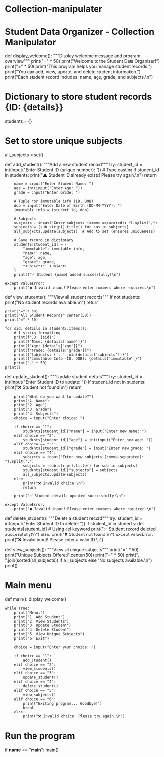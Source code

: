 # Collection-manipulater
# Student Data Organizer - Collection Manipulator

def display_welcome():
    """Display welcome message and program overview"""
    print("=" * 50)
    print("Welcome to the Student Data Organizer!")
    print("=" * 50)
    print("This program helps you manage student records.")
    print("You can add, view, update, and delete student information.")
    print("Each student record includes: name, age, grade, and subjects.\n")


# Dictionary to store student records {ID: {details}}
students = {}

# Set to store unique subjects
all_subjects = set()


def add_student():
    """Add a new student record"""
    try:
        student_id = int(input("Enter Student ID (unique number): "))  # Type casting
        if student_id in students:
            print("⚠️ Student ID already exists! Please try again.\n")
            return

        name = input("Enter Student Name: ")
        age = int(input("Enter Age: "))
        grade = input("Enter Grade: ")

        # Tuple for immutable info (ID, DOB)
        dob = input("Enter Date of Birth (DD-MM-YYYY): ")
        immutable_info = (student_id, dob)

        # Subjects
        subjects = input("Enter subjects (comma-separated): ").split(",")
        subjects = [sub.strip().title() for sub in subjects]
        all_subjects.update(subjects)  # Add to set (ensures uniqueness)

        # Save record in dictionary
        students[student_id] = {
            "immutable": immutable_info,
            "name": name,
            "age": age,
            "grade": grade,
            "subjects": subjects
        }
        print(f"✅ Student {name} added successfully!\n")

    except ValueError:
        print("❌ Invalid input! Please enter numbers where required.\n")


def view_students():
    """View all student records"""
    if not students:
        print("No student records available.\n")
        return

    print("=" * 50)
    print("All Student Records".center(50))
    print("=" * 50)

    for sid, details in students.items():
        # f-string formatting
        print(f"ID: {sid}")
        print(f"Name: {details['name']}")
        print(f"Age: {details['age']}")
        print(f"Grade: {details['grade']}")
        print(f"Subjects: {', '.join(details['subjects'])}")
        print(f"Immutable Info (ID, DOB): {details['immutable']}")
        print("-" * 50)
    print()


def update_student():
    """Update student details"""
    try:
        student_id = int(input("Enter Student ID to update: "))
        if student_id not in students:
            print("❌ Student not found!\n")
            return

        print("What do you want to update?")
        print("1. Name")
        print("2. Age")
        print("3. Grade")
        print("4. Subjects")
        choice = input("Enter choice: ")

        if choice == "1":
            students[student_id]["name"] = input("Enter new name: ")
        elif choice == "2":
            students[student_id]["age"] = int(input("Enter new age: "))
        elif choice == "3":
            students[student_id]["grade"] = input("Enter new grade: ")
        elif choice == "4":
            subjects = input("Enter new subjects (comma-separated): ").split(",")
            subjects = [sub.strip().title() for sub in subjects]
            students[student_id]["subjects"] = subjects
            all_subjects.update(subjects)
        else:
            print("❌ Invalid choice!\n")
            return

        print("✅ Student details updated successfully!\n")

    except ValueError:
        print("❌ Invalid input! Please enter numbers where required.\n")


def delete_student():
    """Delete a student record"""
    try:
        student_id = int(input("Enter Student ID to delete: "))
        if student_id in students:
            del students[student_id]  # Using del keyword
            print("✅ Student record deleted successfully!\n")
        else:
            print("❌ Student not found!\n")
    except ValueError:
        print("❌ Invalid input! Please enter a valid ID.\n")


def view_subjects():
    """View all unique subjects"""
    print("=" * 50)
    print("Unique Subjects Offered".center(50))
    print("=" * 50)
    print(", ".join(sorted(all_subjects)) if all_subjects else "No subjects available.\n")
    print()


# Main menu
def main():
    display_welcome()

    while True:
        print("Menu:")
        print("1. Add Student")
        print("2. View Students")
        print("3. Update Student")
        print("4. Delete Student")
        print("5. View Unique Subjects")
        print("6. Exit")

        choice = input("Enter your choice: ")

        if choice == "1":
            add_student()
        elif choice == "2":
            view_students()
        elif choice == "3":
            update_student()
        elif choice == "4":
            delete_student()
        elif choice == "5":
            view_subjects()
        elif choice == "6":
            print("Exiting program... Goodbye!")
            break
        else:
            print("❌ Invalid choice! Please try again.\n")


# Run the program
if __name__ == "__main__":
    main()
